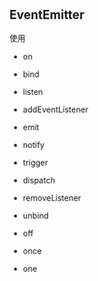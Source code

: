 

## EventEmitter

使用
* on
* bind
* listen
* addEventListener

* emit
* notify
* trigger
* dispatch

* removeListener
* unbind
* off

* once
* one

